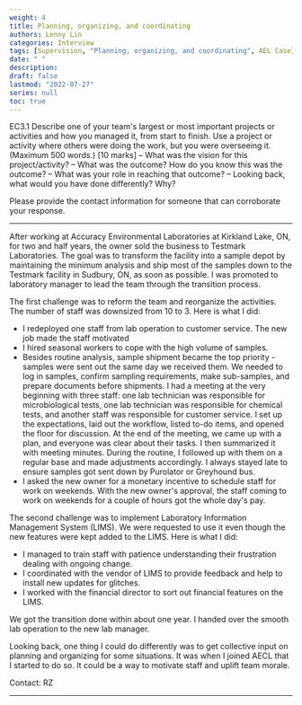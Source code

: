 ```yaml
---
weight: 4
title: Planning, organizing, and coordinating
authors: Lenny Lin
categories: Interview
tags: [Supervision, "Planning, organizing, and coordinating", AEL Case]
date: " "
description: 
draft: false
lastmod: "2022-07-27"
series: null
toc: true
---
```



EC3.1 Describe one of your team's largest or most important projects or activities and how you managed it, from start to finish.  Use a project or activity where others were doing the work, but you were overseeing it.  (Maximum 500 words.) [10 marks]
–	What was the vision for this project/activity?
–	What was the outcome?  How do you know this was the outcome?
–	What was your role in reaching that outcome?
–	Looking back, what would you have done differently?  Why?

Please provide the contact information for someone that can corroborate your response.

<!--more-->
---

After working at Accuracy Environmental Laboratories at Kirkland Lake, ON, for two and half years, the owner sold the business to Testmark Laboratories.  The goal was to transform the facility into a sample depot by maintaining the minimum analysis and ship most of the samples down to the Testmark facility in Sudbury, ON, as soon as possible.  I was promoted to laboratory manager to lead the team through the transition process.

The first challenge was to reform the team and reorganize the activities.  The number of staff was downsized from 10 to 3.  Here is what I did:
-	I redeployed one staff from lab operation to customer service.  The new job made the staff motivated
-	I hired seasonal workers to cope with the high volume of samples.  
-	Besides routine analysis, sample shipment became the top priority - samples were sent out the same day we received them.  We needed to log in samples, confirm sampling requirements, make sub-samples, and prepare documents before shipments.  I had a meeting at the very beginning with three staff: one lab technician was responsible for microbiological tests, one lab technician was responsible for chemical tests, and another staff was responsible for customer service.  I set up the expectations, laid out the workflow, listed to-do items, and opened the floor for discussion.  At the end of the meeting, we came up with a plan, and everyone was clear about their tasks.  I then summarized it with meeting minutes.  During the routine, I followed up with them on a regular base and made adjustments accordingly.  I always stayed late to ensure samples got sent down by Purolator or Greyhound bus.
-	I asked the new owner for a monetary incentive to schedule staff for work on weekends.  With the new owner's approval, the staff coming to work on weekends for a couple of hours got the whole day's pay.

The second challenge was to implement Laboratory Information Management System (LIMS).  We were requested to use it even though the new features were kept added to the LIMS.  Here is what I did:
-	I managed to train staff with patience understanding their frustration dealing with ongoing change.
-	I coordinated with the vendor of LIMS to provide feedback and help to install new updates for glitches.
-	I worked with the financial director to sort out financial features on the LIMS.

We got the transition done within about one year.  I handed over the smooth lab operation to the new lab manager.

Looking back, one thing I could do differently was to get collective input on planning and organizing for some situations.  It was when I joined AECL that I started to do so.   It could be a way to motivate staff and uplift team morale.

Contact: RZ

---


